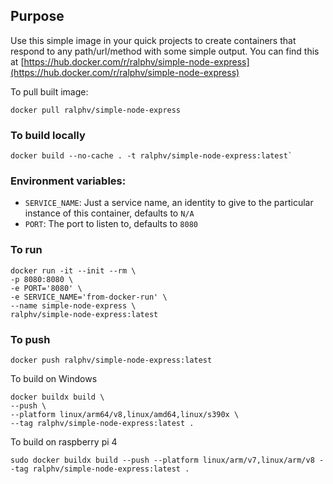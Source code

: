## Purpose

Use this simple image in your quick projects to create containers that respond to any path/url/method with some simple output.
You can find this at [https://hub.docker.com/r/ralphv/simple-node-express](https://hub.docker.com/r/ralphv/simple-node-express)

To pull built image:
```shell
docker pull ralphv/simple-node-express
```

### To build locally

```shell
docker build --no-cache . -t ralphv/simple-node-express:latest`
```

### Environment variables:

* `SERVICE_NAME`: Just a service name, an identity to give to the particular instance of this container, defaults to `N/A`
* `PORT`: The port to listen to, defaults to `8080`

### To run

```shell
docker run -it --init --rm \
-p 8080:8080 \
-e PORT='8080' \
-e SERVICE_NAME='from-docker-run' \
--name simple-node-express \
ralphv/simple-node-express:latest
```

### To push
```shell
docker push ralphv/simple-node-express:latest
```

To build on Windows
```shell
docker buildx build \
--push \
--platform linux/arm64/v8,linux/amd64,linux/s390x \
--tag ralphv/simple-node-express:latest .
```

To build on raspberry pi 4
```shell
sudo docker buildx build --push --platform linux/arm/v7,linux/arm/v8 --tag ralphv/simple-node-express:latest .
```
